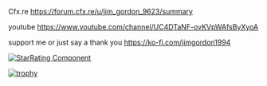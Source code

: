 Cfx.re
https://forum.cfx.re/u/jim_gordon_9623/summary

youtube
https://www.youtube.com/channel/UC4DTaNF-ovKVpWAfsByXyoA

support me or just say a thank you
https://ko-fi.com/jimgordon1994

[![StarRating Component](https://readme-components.vercel.app/api?component=star-rating&skill=css3&text=4)](https://github.com/harish-sethuraman/readme-components)

[![trophy](https://github-profile-trophy.vercel.app/?username=ryo-ma&theme=onedark)](https://github.com/ryo-ma/github-profile-trophy)
